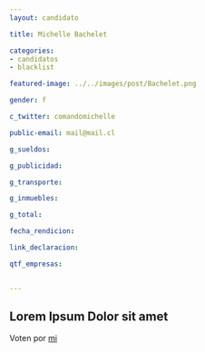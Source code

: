 ```yaml
---
layout: candidato

title: Michelle Bachelet

categories: 
- candidatos
- blacklist

featured-image: ../../images/post/Bachelet.png

gender: f

c_twitter: comandomichelle

public-email: mail@mail.cl

g_sueldos:

g_publicidad:

g_transporte:

g_inmuebles:

g_total:

fecha_rendicion:

link_declaracion:

qtf_empresas:


---
```

Lorem Ipsum Dolor sit amet
---

Voten por [mi][left]

[left]: https://candideit.org
